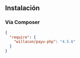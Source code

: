 ## Instalación

### Vía Composer
```json
{
  "require": {
    "willacon/payu-php": "4.5.6"
  }
}
```